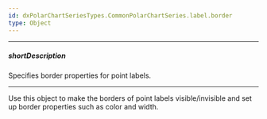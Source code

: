 ```yaml
---
id: dxPolarChartSeriesTypes.CommonPolarChartSeries.label.border
type: Object
---
```

---
##### shortDescription
Specifies border properties for point labels.

---
Use this object to make the borders of point labels visible/invisible and set up border properties such as color and width.